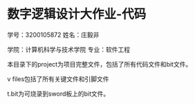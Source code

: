 # 数字逻辑设计大作业-代码

学号：3200105872 	姓名：庄毅非

学院：计算机科学与技术学院	专业：软件工程



本目录下的project为项目完整文件，包括了所有代码文件和bit文件。

v files包括了所有关键文件和引脚文件

t.bit为可烧录到sword板上的bit文件。
